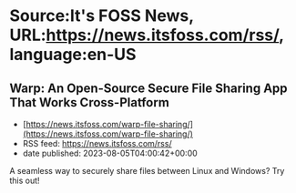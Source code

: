 # Source:It's FOSS News, URL:https://news.itsfoss.com/rss/, language:en-US

## Warp: An Open-Source Secure File Sharing App That Works Cross-Platform
 - [https://news.itsfoss.com/warp-file-sharing/](https://news.itsfoss.com/warp-file-sharing/)
 - RSS feed: https://news.itsfoss.com/rss/
 - date published: 2023-08-05T04:00:42+00:00

A seamless way to securely share files between Linux and Windows? Try this out!

